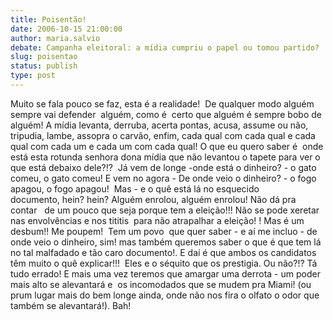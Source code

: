 ```yaml
---
title: Poisentão!
date: 2006-10-15 21:00:00
author: maria.salvio
debate: Campanha eleitoral: a mídia cumpriu o papel ou tomou partido?
slug: poisentao
status: publish 
type: post
---
```


Muito se fala pouco se faz, esta é a realidade!  De qualquer modo alguém sempre vai defender  alguém, como é  certo que alguém é sempre bobo de alguém! A mídia levanta, derruba, acerta pontas, acusa, assume ou não, tripudia, lambe, assopra o carvão, enfim, cada qual com cada qual e cada qual com cada um e cada um com cada qual! O que eu quero saber é  onde está esta rotunda senhora dona mídia que não levantou o tapete para ver o que está debaixo dele?!?  Já vem de longe -onde está o dinheiro? - o gato comeu, o gato comeu! E vem no agora - De onde veio o dinheiro? - o fogo apagou, o fogo apagou!  Mas - e o quê está lá no esquecido documento, hein? hein? Alguém enrolou, alguém enrolou! Não dá pra contar   de um pouco que seja porque tem a eleição!!! Não se pode xeretar nas envolvências e nos tititis  para não atrapalhar a eleição! ! Mas é um desbum!! Me poupem!  Tem um povo  que quer saber - e aí me incluo - de onde veio o dinheiro, sim! mas também queremos saber o que é que tem lá no tal malfadado e tão caro documento!. E daí é que ambos os candidatos têm muito o quê explicar!!!  Eles e o séquito que os prestigia. Ou não?!? Tá tudo errado! E mais uma vez teremos que amargar uma derrota - um poder mais alto se alevantará e  os incomodados que se mudem pra Miami! (ou prum lugar mais do bem longe ainda, onde não nos fira o olfato o odor que também se alevantará!). Bah!
